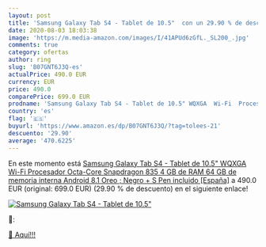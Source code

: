 ```yaml
---
layout: post
title: 'Samsung Galaxy Tab S4 - Tablet de 10.5"  con un 29.90 % de descuento'
date: 2020-08-03 18:03:38
image: 'https://m.media-amazon.com/images/I/41APUd6zGfL._SL200_.jpg'
comments: true
category: ofertas
author: ring
slug: 'B07GNT6J3Q-es'
actualPrice: 490.0 EUR
currency: EUR
price: 490.0
comparePrice: 699.0 EUR
prodname: 'Samsung Galaxy Tab S4 - Tablet de 10.5" WQXGA  Wi-Fi  Procesador Octa-Core Snapdragon 835  4 GB de RAM  64 GB de memoria interna  Android 8.1 Oreo ; Negro + S Pen incluido [España]'
country: 'es'
flag: '🇪🇸'
buyurl: 'https://www.amazon.es/dp/B07GNT6J3Q/?tag=tolees-21'
descuento: '29.90'
average: '470.6225'
---
```


En este momento está [Samsung Galaxy Tab S4 - Tablet de 10.5" WQXGA  Wi-Fi  Procesador Octa-Core Snapdragon 835  4 GB de RAM  64 GB de memoria interna  Android 8.1 Oreo ; Negro + S Pen incluido [España]](https://www.amazon.es/dp/B07GNT6J3Q/?tag=tolees-21) a 490.0 EUR (original: 699.0 EUR) (29.90 %  de descuento) en el siguiente enlace!

[![Samsung Galaxy Tab S4 - Tablet de 10.5" ](https://m.media-amazon.com/images/I/41APUd6zGfL._SL200_.jpg)](https://www.amazon.es/dp/B07GNT6J3Q/?tag=tolees-21)

🔎:


[🛒 Aquí!!!](https://www.amazon.es/dp/B07GNT6J3Q/?tag=tolees-21)
